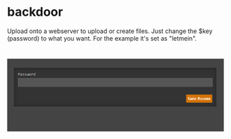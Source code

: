 backdoor
========

Upload onto a webserver to upload or create files.  Just change the $key (password) to what you want.  For the example it's set as "letmein".

# ![Image](https://github.com/AndrewChamp/backdoor/blob/master/_ignore/login.png?raw=true)
